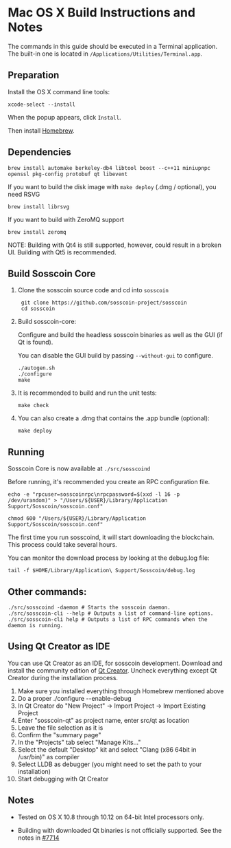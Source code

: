 Mac OS X Build Instructions and Notes
====================================
The commands in this guide should be executed in a Terminal application.
The built-in one is located in `/Applications/Utilities/Terminal.app`.

Preparation
-----------
Install the OS X command line tools:

`xcode-select --install`

When the popup appears, click `Install`.

Then install [Homebrew](https://brew.sh).

Dependencies
----------------------

    brew install automake berkeley-db4 libtool boost --c++11 miniupnpc openssl pkg-config protobuf qt libevent

If you want to build the disk image with `make deploy` (.dmg / optional), you need RSVG

    brew install librsvg

If you want to build with ZeroMQ support
    
    brew install zeromq

NOTE: Building with Qt4 is still supported, however, could result in a broken UI. Building with Qt5 is recommended.

Build Sosscoin Core
------------------------

1. Clone the sosscoin source code and cd into `sosscoin`

        git clone https://github.com/sosscoin-project/sosscoin
        cd sosscoin

2.  Build sosscoin-core:

    Configure and build the headless sosscoin binaries as well as the GUI (if Qt is found).

    You can disable the GUI build by passing `--without-gui` to configure.

        ./autogen.sh
        ./configure
        make

3.  It is recommended to build and run the unit tests:

        make check

4.  You can also create a .dmg that contains the .app bundle (optional):

        make deploy

Running
-------

Sosscoin Core is now available at `./src/sosscoind`

Before running, it's recommended you create an RPC configuration file.

    echo -e "rpcuser=sosscoinrpc\nrpcpassword=$(xxd -l 16 -p /dev/urandom)" > "/Users/${USER}/Library/Application Support/Sosscoin/sosscoin.conf"

    chmod 600 "/Users/${USER}/Library/Application Support/Sosscoin/sosscoin.conf"

The first time you run sosscoind, it will start downloading the blockchain. This process could take several hours.

You can monitor the download process by looking at the debug.log file:

    tail -f $HOME/Library/Application\ Support/Sosscoin/debug.log

Other commands:
-------

    ./src/sosscoind -daemon # Starts the sosscoin daemon.
    ./src/sosscoin-cli --help # Outputs a list of command-line options.
    ./src/sosscoin-cli help # Outputs a list of RPC commands when the daemon is running.

Using Qt Creator as IDE
------------------------
You can use Qt Creator as an IDE, for sosscoin development.
Download and install the community edition of [Qt Creator](https://www.qt.io/download/).
Uncheck everything except Qt Creator during the installation process.

1. Make sure you installed everything through Homebrew mentioned above
2. Do a proper ./configure --enable-debug
3. In Qt Creator do "New Project" -> Import Project -> Import Existing Project
4. Enter "sosscoin-qt" as project name, enter src/qt as location
5. Leave the file selection as it is
6. Confirm the "summary page"
7. In the "Projects" tab select "Manage Kits..."
8. Select the default "Desktop" kit and select "Clang (x86 64bit in /usr/bin)" as compiler
9. Select LLDB as debugger (you might need to set the path to your installation)
10. Start debugging with Qt Creator

Notes
-----

* Tested on OS X 10.8 through 10.12 on 64-bit Intel processors only.

* Building with downloaded Qt binaries is not officially supported. See the notes in [#7714](https://github.com/bitcoin/bitcoin/issues/7714)
